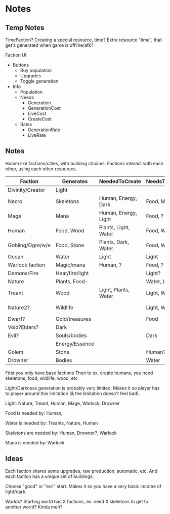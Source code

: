 # Notes

## Temp Notes

TimeFaction? Creating a special resource, time?
Extra resource "time", that get's generated when game is offline/afk?

Faction UI:
* Buttons
  * Buy population
  * Upgrades
  * Toggle generation
* Info
  * Population
  * Needs
    * Generation
    * GenerationCost
    * LiveCost
    * CreateCost
  * Rates
    * GenerationRate
    * LiveRate

## Notes
Homm like factions/cities, with building choices.
Factions interact with each other, using each other resources.


| Faction          | Generates       | NeededToCreate       | NeedsToLive   | NeedsToGenerate      |
|------------------|-----------------|----------------------|---------------|----------------------|
| Divinity/Creator | Light           |                      |               |                      |
| Necro            | Skeletons       | Human, Energy, Dark  | Food, Mana    | Dark                 |
| Mage             | Mana            | Human, Energy, Light | Food, ?       | Energy               |
| Human            | Food, Wood      | Plants, Light, Water | Food, Water   | Plants               |
| Gobling/Ogre/w/e | Food, Stone     | Plants, Dark, Water  | Food, Water   |                      |
| Ocean            | Water           | Light                | Light         |                      |
| Warlock faction  | Magic/mana      | Human, ?             | Food, ?       |                      |
| Demons/Fire      | Heat/fire/light |                      | Light?        |                      |
| Nature           | Plants, Food-   |                      | Water, Light? | Light, Water         |
| Treant           | Wood            | Light, Plants, Water | Light, Water  | Water, Light         |
| Nature2?         | Wildlife        |                      | Light, Water  | Light, Water, Plants |
| Dwarf?           | Gold/treasures  |                      | Food          |                      |
| Void?Elders?	    | Dark            |                      |               | Light                |
| Evil?            | Souls/bodies    |                      | Dark          | Human                |
|                  | Energy/Essence  |                      |               |                      |
| Golem            | Stone           |                      | Human?,       |                      |
| Drowner          | Bodies          |                      | Water         | Human                |


First you only have base factions
Then to ex. create humans, you need skeletons, food, wildlife, wood, etc

Light/Darkness generation is probably very limited.
Makes it so player has to player around this limitation (& the limitation doesn't feel bad).

Light:
Nature, Treant, Human, Mage, Warlock, Drowner

Food is needed by:
Human,

Water is needed by:
Treants, Nature, Human

Skeletons are needed by:
Human, Drowner?, Warlock

Mana is needed by:
Warlock

## Ideas
Each faction shares some upgrades, raw production, automatic, etc.
And each faction has a unique set of buildings.

Choose "good" or "evil" start.
Makes it so you have a very basic income of light/dark.

Worlds?
Starting world has X factions, ex. need X skeletons to get to another world? Kinda meh?